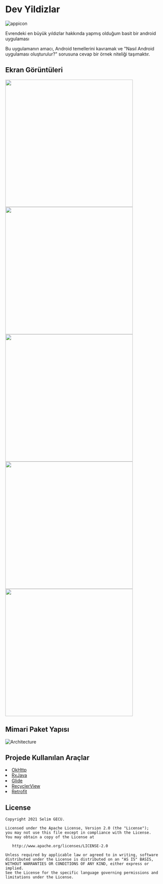 # Dev Yildizlar

![appicon](https://raw.githubusercontent.com/gecuali/h5190045selimgecu/master/app/src/main/res/mipmap-xxhdpi/ic_launcher.png)

Evrendeki en büyük yıldızlar hakkında yapmış olduğum basit bir android uygulaması

Bu uygulamanın amacı, Android temellerini kavramak ve "Nasıl Android uygulaması oluşturulur?" sorusuna cevap bir örnek niteliği taşımaktır.

<h2 id="Ekran Görüntüleri">Ekran Görüntüleri</h2>
<p>
  <img height= "400"  src="https://raw.githubusercontent.com/gecuali/h5190045selimgecu/master/Screens/screen1.png" />
  <img height= "400"  src="https://raw.githubusercontent.com/gecuali/h5190045selimgecu/master/Screens/screen2.png" />
  <img height= "400"  src="https://raw.githubusercontent.com/gecuali/h5190045selimgecu/master/Screens/screen3.png" />
  <img height= "400"  src="https://raw.githubusercontent.com/gecuali/h5190045selimgecu/master/Screens/screen4.png" />
  <img height= "400"  src="https://raw.githubusercontent.com/gecuali/h5190045selimgecu/master/Screens/screen5.png" />

</p>

## Mimari Paket Yapısı
![Architecture](https://raw.githubusercontent.com/gecuali/h5190045selimgecu/master/images/mimariyapi.png)

## Projede Kullanılan Araçlar
<li><a href="https://github.com/square/okhttp">OkHttp</a></li>
<li><a href="https://github.com/ReactiveX/RxJava">RxJava</a></li>
<li><a href="https://github.com/bumptech/glide">Glide</a></li>
<li><a href="https://developer.android.com/jetpack/androidx/releases/recyclerview?hl=en">RecyclerView</a></li>
<li><a href="https://github.com/square/retrofit">Retrofit</a></li>








License
--------


    Copyright 2021 Selim GECÜ.

    Licensed under the Apache License, Version 2.0 (the "License");
    you may not use this file except in compliance with the License.
    You may obtain a copy of the License at

       http://www.apache.org/licenses/LICENSE-2.0

    Unless required by applicable law or agreed to in writing, software
    distributed under the License is distributed on an "AS IS" BASIS,
    WITHOUT WARRANTIES OR CONDITIONS OF ANY KIND, either express or implied.
    See the License for the specific language governing permissions and
    limitations under the License.

